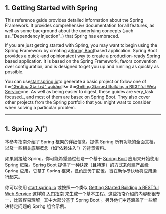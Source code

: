 ## 1. Getting Started with Spring

This reference guide provides detailed information about the Spring Framework. It provides comprehensive documentation for all features, as well as some background about the underlying concepts \(such as_"Dependency Injection"_\) that Spring has embraced.

If you are just getting started with Spring, you may want to begin using the Spring Framework by creating a[Spring Boot](http://projects.spring.io/spring-boot/)based application. Spring Boot provides a quick \(and opinionated\) way to create a production-ready Spring based application. It is based on the Spring Framework, favors convention over configuration, and is designed to get you up and running as quickly as possible.

You can use[start.spring.io](http://start.spring.io/)to generate a basic project or follow one of the["Getting Started" guides](https://spring.io/guides)like the[Getting Started Building a RESTful Web Service](https://spring.io/guides/gs/rest-service/)one. As well as being easier to digest, these guides are very_task focused_, and most of them are based on Spring Boot. They also cover other projects from the Spring portfolio that you might want to consider when solving a particular problem.

---

## 1. Spring 入门

本参考指南介绍了 Spring 框架的详细信息。提供 Spring 所有功能的全面文档，以及一些相关底层概念（如“依赖注入”）的背景资料。

如果刚接触 Spring，你可能希望通过创建一个基于 [Spring Boot](http://projects.spring.io/spring-boot/) 应用来开始使用 Spring 框架。Spring Boot 提供了一种快速（且特定）的方式来创建产品级 Spring 应用。它基于 Spring 框架，且约定优于配置，旨在助你尽快地将应用运行起来。

你可以使用 [start.spring.io](http://start.spring.io/) 或按照一个类似 [Getting Started Building a RESTful Web Service](https://spring.io/guides/gs/rest-service/) 这样的 [入门指南](https://spring.io/guides) 来生成一个基本工程。这些指南介绍的内容都很专一，比较容易理解，其中大部分基于 Spring Boot 。另外他们中还涵盖了一些解决特定问题的 Spring 组合示例。